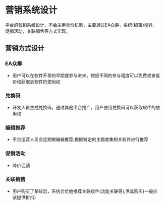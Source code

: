 # 营销系统设计

平台的营销系统设计，不会采用竞价机制，主要通过EA众筹，系统(编辑)推荐，促销活动，关联销售等方式实现。

## 营销方式设计

### EA众筹
- 用户可以在软件开发的早期就参与进来，根据不同的参与程度可以免费或者低价格获取到软件的使用权

### 兑换码
- 开发人员生成兑换码，通过其他平台推广，用户使用兑换码可以获取软件的使用权

### 编辑推荐
- 平台运营人员会定期做编辑推荐,根据特定的主题收集相关软件进行推荐

### 促销活动
- 降价促销

### 关联销售
- 用户购买了某软后，系统会给他推荐关联软件(功能关联等),供其购买(一般应该提供折扣)
